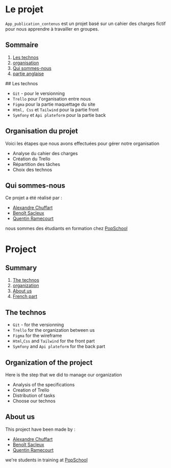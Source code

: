 # Le projet <a id="french"></a>

`App_publication_contenus` est un projet basé sur un cahier des charges fictif pour nous apprendre à travailler en groupes.

## Sommaire

1. [Les technos](#technos)
2. [organisation](#organisation)
3. [Qui sommes-nous](#a-propos)
4. [partie anglaise](#english)

## Les technos <a id="technos"></a>

*   `Git` - pour le versionning
*   `Trello` pour l'organisation entre nous
*   `Figma` pour la partie maquettage du site
*   `Html, Css` et `Tailwind` pour la partie front
*   `Symfony` et `Api plateform` pour la partie back


## Organisation du projet <a id="organisation"></a>

Voici les étapes que nous avons effectuées pour gérer notre organisation

-   Analyse du cahier des charges
-   Création du Trello
-   Répartition des tâches
-   Choix des technos

##  Qui sommes-nous <a id="a-propos"></a>

Ce projet a été réalisé par : 

*   [Alexandre Chuffart](https://github.com/alex62320)
*   [Benoît Sacleux](https://github.com/SacleuxBenoit)
*   [Quentin Ramecourt](https://github.com/qramecourt)

nous sommes des étudiants en formation chez [PopSchool](https://popschool.fr/)

# Project <a id="english"></a>

## Summary

1. [The technos](#technosEN)
2. [organization](#organization)
3. [About us](#aboutUs)
4. [French part](#french)

## The technos <a id="technosEN"></a>

*   `Git` - for the versionning
*   `Trello` for the organization between us
*   `Figma` for the wireframe
*   `Html`,`Css` and `Tailwind` for the front part
*   `Symfony` and `Api plateform` for the back part

## Organization of the project <a id="organization"></a>

Here is the step that we did to manage our organization

-   Analysis of the specifications
-   Creation of Trello
-   Distribution of tasks
-   Choose our technos

## About us <a id="aboutUs"></a>

This project have been made by :

*   [Alexandre Chuffart](https://github.com/alex62320)
*   [Benoît Sacleux](https://github.com/SacleuxBenoit)
*   [Quentin Ramecourt](https://github.com/qramecourt)
 
we're students in training at [PopSchool](https://popschool.fr/)